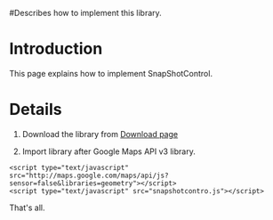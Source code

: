 #Describes how to implement this library.

# Introduction #

This page explains how to implement SnapShotControl.


# Details #

1. Download the library from <a href='http://code.google.com/p/snapshotcontrol/downloads/list'>Download page</a>

2. Import library after Google Maps API v3 library.
```
<script type="text/javascript" src="http://maps.google.com/maps/api/js?sensor=false&libraries=geometry"></script>
<script type="text/javascript" src="snapshotcontro.js"></script>

```

That's all.